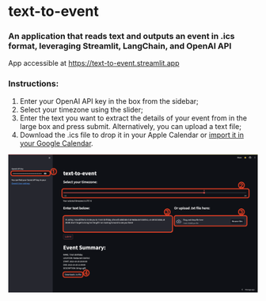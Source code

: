# text-to-event
### An application that reads text and outputs an event in .ics format, leveraging Streamlit, LangChain, and OpenAI API

App accessible at https://text-to-event.streamlit.app

### Instructions:
1) Enter your OpenAI API key in the box from the sidebar;
2) Select your timezone using the slider;
3) Enter the text you want to extract the details of your event from in the large box and press submit. Alternatively, you can upload a text file;
4) Download the .ics file to drop it in your Apple Calendar or [import it in your Google Calendar](https://support.google.com/calendar/thread/3231927/how-do-i-import-ics-files-into-google-calendar?hl=en).

![Intructions.png](Instructions.png)
